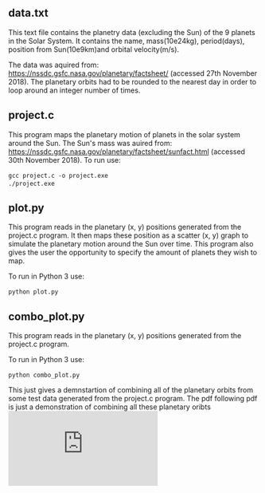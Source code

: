 ## data.txt
This text file contains the planetry data (excluding the Sun) of the 9 planets in the Solar System. It contains the name, mass(10e24kg), period(days), position from Sun(10e9km)and orbital velocity(m/s).

The data was aquired from: https://nssdc.gsfc.nasa.gov/planetary/factsheet/ (accessed 27th November 2018).
The planetary orbits had to be rounded to the nearest day in order to loop around an integer number of times.

## project.c

This program maps the planetary motion of planets in the solar system around the Sun.
The Sun's mass was auired from: https://nssdc.gsfc.nasa.gov/planetary/factsheet/sunfact.html (accessed 30th November 2018).
To run use:
```
gcc project.c -o project.exe
./project.exe
```

## plot.py

This program reads in the planetary (x, y) positions generated from the project.c program.
It then maps these position as a scatter (x, y) graph to simulate the planetary motion around the Sun over time.
This program also gives the user the opportunity to specify the amount of planets they wish to map.

To run in Python 3 use:
```
python plot.py
```

## combo_plot.py

This program reads in the planetary (x, y) positions generated from the project.c program.

To run in Python 3 use:
```
python combo_plot.py
```
This just gives a demnstartion of combining all of the planetary orbits from some test data generated from the project.c program.
The pdf following pdf is just a demonstration of combining all these planetary oribts 
![alt text](https://github.com/drummerevans/PHY2027/blob/master/Project/Combo_Orbit_Plot.pdf "Combo Plot")